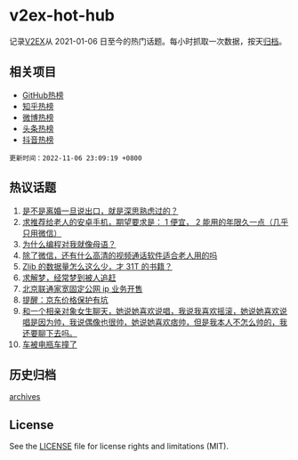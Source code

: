# v2ex-hot-hub

 记录[V2EX](https://www.v2ex.com/)从 2021-01-06 日至今的热门话题。每小时抓取一次数据，按天[归档](archives)。
 
 ## 相关项目

- [GitHub热榜](https://github.com/lonnyzhang423/github-hot-hub)
- [知乎热榜](https://github.com/lonnyzhang423/zhihu-hot-hub)
- [微博热榜](https://github.com/lonnyzhang423/weibo-hot-hub)
- [头条热榜](https://github.com/lonnyzhang423/toutiao-hot-hub)
- [抖音热榜](https://github.com/lonnyzhang423/douyin-hot-hub)


 `更新时间：2022-11-06 23:09:19 +0800`

## 热议话题

1. [是不是离婚一旦说出口，就是深思熟虑过的？](https://www.v2ex.com/t/893006)
1. [求推荐给老人的安卓手机，期望要求是： 1 便宜， 2 能用的年限久一点（几乎只用微信）](https://www.v2ex.com/t/893017)
1. [为什么编程对我就像母语？](https://www.v2ex.com/t/893058)
1. [除了微信，还有什么高清的视频通话软件适合老人用的吗](https://www.v2ex.com/t/893045)
1. [Zlib 的数据量怎么这么少，才 31T 的书籍？](https://www.v2ex.com/t/893105)
1. [求解梦，经常梦到被人追赶](https://www.v2ex.com/t/893014)
1. [北京联通家宽固定公网 ip 业务开售](https://www.v2ex.com/t/893035)
1. [提醒：京东价格保护有坑](https://www.v2ex.com/t/893050)
1. [和一个相亲对象女生聊天，她说她喜欢说唱，我说我喜欢摇滚，她说她喜欢说唱是因为帅，我说偶像也很帅，她说她喜欢痞帅，但是我本人不怎么帅的，我还要聊下去吗。](https://www.v2ex.com/t/893100)
1. [车被电瓶车撞了](https://www.v2ex.com/t/893155)

## 历史归档

[archives](archives)

## License

See the [LICENSE](LICENSE) file for license rights and limitations (MIT).
